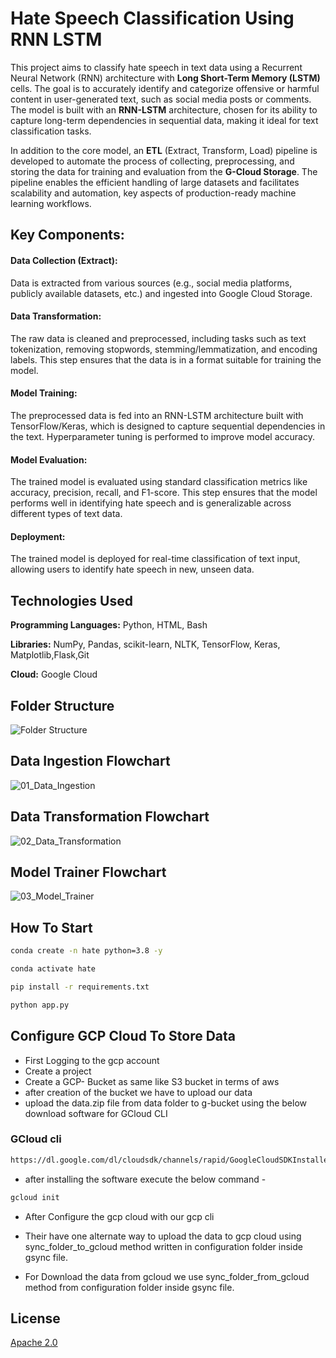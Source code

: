 

# **Hate Speech Classification Using RNN LSTM**

This project aims to classify hate speech in text data using a Recurrent Neural Network (RNN) architecture with **Long Short-Term Memory (LSTM)** cells. The goal is to accurately identify and categorize offensive or harmful content in user-generated text, such as social media posts or comments. The model is built with an **RNN-LSTM** architecture, chosen for its ability to capture long-term dependencies in sequential data, making it ideal for text classification tasks.

In addition to the core model, an **ETL** (Extract, Transform, Load) pipeline is developed to automate the process of collecting, preprocessing, and storing the data for training and evaluation from the **G-Cloud Storage**. The pipeline enables the efficient handling of large datasets and facilitates scalability and automation, key aspects of production-ready machine learning workflows.

## Key Components:
#### Data Collection (Extract):
Data is extracted from various sources (e.g., social media platforms, publicly available datasets, etc.) and ingested into Google Cloud Storage.

#### Data Transformation:
The raw data is cleaned and preprocessed, including tasks such as text tokenization, removing stopwords, stemming/lemmatization, and encoding labels. This step ensures that the data is in a format suitable for training the model.

#### Model Training:
The preprocessed data is fed into an RNN-LSTM architecture built with TensorFlow/Keras, which is designed to capture sequential dependencies in the text. Hyperparameter tuning is performed to improve model accuracy.

#### Model Evaluation:
The trained model is evaluated using standard classification metrics like accuracy, precision, recall, and F1-score. This step ensures that the model performs well in identifying hate speech and is generalizable across different types of text data.

#### Deployment:
The trained model is deployed for real-time classification of text input, allowing users to identify hate speech in new, unseen data.



## Technologies Used

**Programming Languages:** Python, HTML, Bash

**Libraries:** NumPy, Pandas, scikit-learn, NLTK, TensorFlow, Keras, Matplotlib,Flask,Git

**Cloud:** Google Cloud
## Folder Structure

![Folder Structure](https://raw.githubusercontent.com/Soumalla-Tarafder/Hate-Classification-Using-NLP/refs/heads/main/Flowcharts/1_Folder%20Structure.png)

## Data Ingestion Flowchart

![01_Data_Ingestion](https://raw.githubusercontent.com/Soumalla-Tarafder/Hate-Classification-Using-NLP/refs/heads/main/Flowcharts/01_Data_Ingestion.png)

## Data Transformation Flowchart

![02_Data_Transformation](https://raw.githubusercontent.com/Soumalla-Tarafder/Hate-Classification-Using-NLP/refs/heads/main/Flowcharts/02_Data_transformation.png)

## Model Trainer Flowchart

![03_Model_Trainer](https://raw.githubusercontent.com/Soumalla-Tarafder/Hate-Classification-Using-NLP/refs/heads/main/Flowcharts/03_Model_trainer.png)


## How To Start

```bash
conda create -n hate python=3.8 -y
```

```bash
conda activate hate
```

```bash
pip install -r requirements.txt
```
```bash
python app.py
```

## Configure GCP Cloud To Store Data

- First Logging to the gcp account
- Create a project  
- Create a GCP- Bucket as same like S3 bucket in terms of aws
- after creation of the bucket we have to upload our data
- upload the data.zip file from data folder to g-bucket using the below download software for GCloud CLI

### GCloud cli

```bash
https://dl.google.com/dl/cloudsdk/channels/rapid/GoogleCloudSDKInstaller.exe
```

- after installing the software execute the below command -

```bash
gcloud init
```

- After Configure the gcp cloud with our gcp cli 

- Their have one alternate way to upload the data to gcp cloud using sync_folder_to_gcloud method written in configuration folder inside gsync file.

- For Download the data from gcloud we use sync_folder_from_gcloud method from configuration folder inside gsync file.

## License

[Apache 2.0](http://www.apache.org/licenses/)


